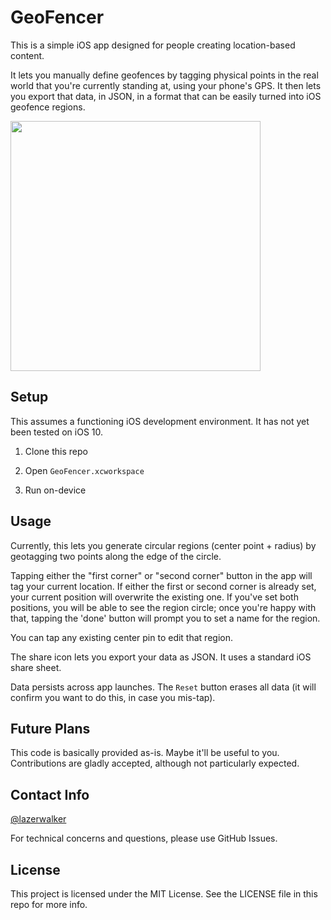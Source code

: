 # GeoFencer

This is a simple iOS app designed for people creating location-based content.

It lets you manually define geofences by tagging physical points in the real world that you're currently standing at, using your phone's GPS. It then lets you export that data, in JSON, in a format that can be easily turned into iOS geofence regions.

<img src="https://raw.github.com/lazerwalker/geofencer/master/screenshot.jpg" data-canonical-src="https://raw.github.com/lazerwalker/geofencer/master/screenshot.jpg" height="400" />

## Setup

This assumes a functioning iOS development environment. It has not yet been tested on iOS 10.

1. Clone this repo

2. Open `GeoFencer.xcworkspace`

3. Run on-device


## Usage

Currently, this lets you generate circular regions (center point + radius) by geotagging two points along the edge of the circle. 

Tapping either the "first corner" or "second corner" button in the app will tag your current location. If either the first or second corner is already set, your current position will overwrite the existing one. If you've set both positions, you will be able to see the region circle; once you're happy with that, tapping the 'done' button will prompt you to set a name for the region.

You can tap any existing center pin to edit that region.

The share icon lets you export your data as JSON. It uses a standard iOS share sheet.

Data persists across app launches. The `Reset` button erases all data (it will confirm you want to do this, in case you mis-tap).


## Future Plans

This code is basically provided as-is. Maybe it'll be useful to you. Contributions are gladly accepted, although not particularly expected.


## Contact Info

[@lazerwalker](https://twitter.com/lazerwalker)

For technical concerns and questions, please use GitHub Issues.

## License

This project is licensed under the MIT License. See the LICENSE file in this repo for more info.
